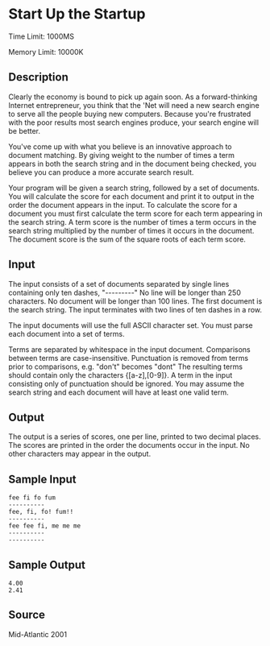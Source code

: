 # Start Up the Startup

Time Limit: 1000MS

Memory Limit: 10000K


## Description

Clearly the economy is bound to pick up again soon. As a forward-thinking Internet entrepreneur, you think that the 'Net will need a new search engine to serve all the people buying new computers. Because you're frustrated with the poor results most search engines produce, your search engine will be better.

You've come up with what you believe is an innovative approach to document matching. By giving weight to the number of times a term appears in both the search string and in the document being checked, you believe you can produce a more accurate search result.

Your program will be given a search string, followed by a set of documents. You will calculate the score for each document and print it to output in the order the document appears in the input. To calculate the score for a document you must first calculate the term score for each term appearing in the search string. A term score is the number of times a term occurs in the search string multiplied by the number of times it occurs in the document. The document score is the sum of the square roots of each term score.


## Input

The input consists of a set of documents separated by single lines containing only ten dashes, "---------" No line will be longer than 250 characters. No document will be longer than 100 lines. The first document is the search string. The input terminates with two lines of ten dashes in a row.

The input documents will use the full ASCII character set. You must parse each document into a set of terms.

Terms are separated by whitespace in the input document. Comparisons between terms are case-insensitive. Punctuation is removed from terms prior to comparisons, e.g. "don't" becomes "dont" The resulting terms should contain only the characters {[a-z],[0-9]}. A term in the input consisting only of punctuation should be ignored. You may assume the search string and each document will have at least one valid term.


## Output

The output is a series of scores, one per line, printed to two decimal places. The scores are printed in the order the documents occur in the input. No other characters may appear in the output.


## Sample Input

```
fee fi fo fum
----------
fee, fi, fo! fum!!
----------
fee fee fi, me me me
----------
----------
```


## Sample Output

```
4.00
2.41
```


## Source

Mid-Atlantic 2001
